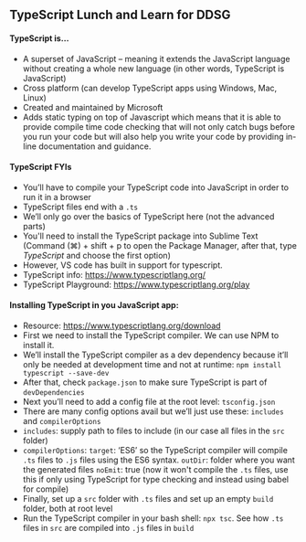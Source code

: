 ## TypeScript Lunch and Learn for DDSG

#### TypeScript is…
- A superset of JavaScript – meaning it extends the JavaScript language without creating a whole new language (in other words, TypeScript is JavaScript)
- Cross platform (can develop TypeScript apps using Windows, Mac, Linux)
- Created and maintained by Microsoft
- Adds static typing on top of Javascript which means that it is able to provide compile time code checking that will not only catch bugs before you run your code but will also help you write your code by providing in-line documentation and guidance. 

#### TypeScript FYIs
- You’ll have to compile your TypeScript code into JavaScript in order to run it in a browser
- TypeScript files end with a `.ts`
- We’ll only go over the basics of TypeScript here (not the advanced parts)
- You'll need to install the TypeScript package into Sublime Text (Command (⌘) + shift + p to open the Package Manager, after that, type *TypeScript* and choose the first option)
- However, VS code has built in support for typescript.
- TypeScript info: https://www.typescriptlang.org/
- TypeScript Playground: https://www.typescriptlang.org/play

#### Installing TypeScript in you JavaScript app:
- Resource: https://www.typescriptlang.org/download
- First we need to install the TypeScript compiler. We can use NPM to install it.
- We’ll install the TypeScript compiler as a dev dependency because it’ll only be needed at development time and not at runtime: `npm install typescript --save-dev`
- After that, check `package.json` to make sure TypeScript is part of `devDependencies`
- Next you’ll need to add a config file at the root level: `tsconfig.json`
- There are many config options avail but we’ll just use these: `includes` and `compilerOptions`
- `includes`: supply path to files to include (in our case all files in the `src` folder)
- `compilerOptions`: `target`: ‘ES6’ so the TypeScript compiler will compile `.ts` files to `.js` files using the ES6 syntax. `outDir`: folder where you want the generated files
`noEmit`: true (now it won't compile the `.ts` files, use this if only using TypeScript for type checking and instead using babel for compile)
- Finally, set up a `src` folder with `.ts` files and set up an empty `build` folder, both at root level
- Run the TypeScript compiler in your bash shell: `npx tsc`. See how `.ts` files in `src` are compiled into `.js` files in `build` 
